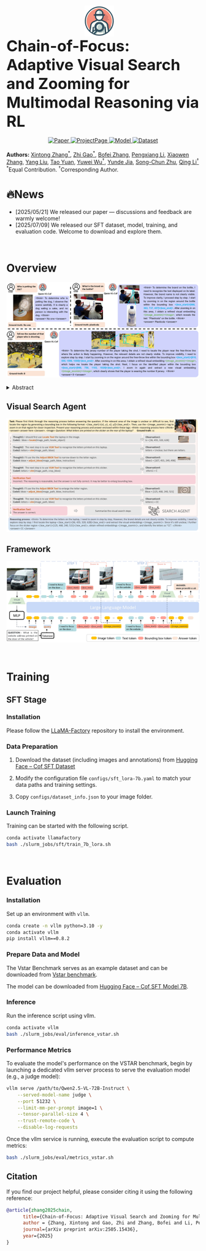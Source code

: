 <div align="center">
  <div style="display: flex; align-items: center; justify-content: center; flex-wrap: wrap; text-align: left;">
    <img src="assets/icon.png" alt="logo" height="80" style="margin-right: 20px;">
    <h1 style="font-size: 40px; font-weight: bold; margin: 0;">
      Chain-of-Focus: Adaptive Visual Search and Zooming for Multimodal Reasoning via RL
    </h1>
  </div>


  <br>


  <a href="https://arxiv.org/abs/2505.15436v1">
    <img src="https://img.shields.io/badge/ArXiv-CoF-brown?logo=arxiv" alt="Paper">
  </a>
  <a href="https://cof-reasoning.github.io/">
    <img src="https://img.shields.io/badge/-HomePage-black?logo=github" alt="ProjectPage">
  </a>
  <a href="https://huggingface.co/xintongzhang/CoF-sft-model-7b">
    <img src="https://img.shields.io/badge/🤗 huggingface-Model-yellow" alt="Model">
  </a>
  <a href="https://huggingface.co/datasets/xintongzhang/CoF-SFT-Data-5.4k">
    <img src="https://img.shields.io/badge/🤗 huggingface-Dataset-purple" alt="Dataset">
  </a>
</div>


<br>
<span>
<b>Authors:</b> 
<a class="name" target="_blank" href="https://github.com/xtong-zhang">Xintong Zhang<sup>*</sup></a>, 
<a class="name" target="_blank" href="https://zhigao2017.github.io/">Zhi Gao<sup>*</sup></a>, 
<a class="name" target="_blank" href="https://bofei5675.github.io/">Bofei Zhang</a>, 
<a class="name" target="_blank" href="https://pengxiang-li.github.io/">Pengxiang Li</a>, 
<a class="name" target="_blank" href="https://adatwi.github.io/">Xiaowen Zhang</a>, 
<a class="name" target="_blank" href="https://adatwi.github.io/">Yang Liu</a>, 
<a class="name" target="_blank" href="https://adatwi.github.io/">Tao Yuan</a>, 
<a class="name" target="_blank" href="https://wu-yuwei-bit.github.io/">Yuwei Wu<sup>†</sup></a>, 
<a class="name" target="_blank" href="https://scholar.google.com/citations?user=Sl6TV7gAAAAJ&hl=en">Yunde Jia</a>, 
<a class="name" target="_blank" href="https://www.zhusongchun.net/">Song-Chun Zhu</a>, 
<a class="name" target="_blank" href="https://liqing.io/">Qing Li<sup>†</sup></a>
<br>
<sup>*</sup>Equal Contribution. 
<sup>†</sup>Corresponding Author.
</span>


# 🔥News
- [2025/05/21] We released our paper — discussions and feedback are warmly welcome!
- [2025/07/09] We released our SFT dataset, model, training, and evaluation code. Welcome to download and explore them.

<br>

# Overview

![overview](./assets/teaser.jpg)

<details><summary>Abstract</summary> 
Vision language models (VLMs) have achieved impressive performance across a variety of computer vision tasks. However, the multimodal reasoning capability has not been fully explored in existing models. In this paper, we propose a Chain-of-Focus (CoF) method that allows VLMs to perform adaptive focusing and zooming in on key image regions based on obtained visual cues and the given questions, achieving efficient multimodal reasoning. To enable this CoF capability, we present a two-stage training pipeline, including supervised fine-tuning (SFT) and reinforcement learning (RL). In the SFT stage, we construct the MM-CoF dataset, comprising 3K samples derived from a visual agent designed to adaptively identify key regions to solve visual tasks with different image resolutions and questions. We use MM-CoF to fine-tune the Qwen2.5-VL model for cold start. In the RL stage, we leverage the outcome accuracies and formats as rewards to update the Qwen2.5-VL model, enabling further refining the search and reasoning strategy of models without human priors. Our model achieves significant improvements on multiple benchmarks. On the V* benchmark that requires strong visual reasoning capability, our model outperforms existing VLMs by 5% among 8 image resolutions ranging from 224 to 4K, demonstrating the effectiveness of the proposed CoF method and facilitating the more efficient deployment of VLMs in practical applications.
</details>

## Visual Search Agent
![visual_search_agent](./assets/visual_agent.jpg)

## Framework
![framework](./assets/model_inference.jpg)

<br>

# Training

## SFT Stage

### Installation

Please follow the [LLaMA-Factory](https://github.com/hiyouga/LLaMA-Factory) repository to install the environment.

### Data Preparation

1. Download the dataset (including images and annotations) from [Hugging Face – Cof SFT Dataset](https://huggingface.co/datasets/xintongzhang/CoF-SFT-Data-5.4k)

2. Modify the configuration file `configs/sft_lora-7b.yaml` to match your data paths and training settings.
3. Copy `configs/dataset_info.json` to your image folder.

### Launch Training

Training can be started with the following script.

```bash
conda activate llamafactory
bash ./slurm_jobs/sft/train_7b_lora.sh
```

<br>

# Evaluation

### Installation

Set up an environment with `vllm`.

```bash
conda create -n vllm python=3.10 -y
conda activate vllm
pip install vllm==0.8.2
```

### Prepare Data and Model

The Vstar Benchmark serves as an example dataset and can be downloaded from [Vstar benchmark](https://huggingface.co/datasets/craigwu/vstar_bench).

The model can be downloaded from [Hugging Face – Cof SFT Model 7B](https://huggingface.co/xintongzhang/CoF-sft-model-7b).

### Inference

Run the inference script using vllm.

```bash
conda activate vllm
bash ./slurm_jobs/eval/inference_vstar.sh
```


### Performance Metrics

To evaluate the model's performance on the VSTAR benchmark, begin by launching a dedicated vllm server process to serve the evaluation model (e.g., a judge model):

```bash
vllm serve /path/to/Qwen2.5-VL-72B-Instruct \
    --served-model-name judge \
    --port 51232 \
    --limit-mm-per-prompt image=1 \
    --tensor-parallel-size 4 \
    --trust-remote-code \
    --disable-log-requests
```

Once the vllm service is running, execute the evaluation script to compute metrics:

```bash
bash ./slurm_jobs/eval/metrics_vstar.sh
```





## Citation
If you find our project helpful, please consider citing it using the following reference:
```bibtex
@article{zhang2025chain,
      title={Chain-of-Focus: Adaptive Visual Search and Zooming for Multimodal Reasoning via RL},
      author = {Zhang, Xintong and Gao, Zhi and Zhang, Bofei and Li, Pengxiang and Zhang, Xiaowen and Liu, Yang and Yuan, Tao and Wu, Yuwei and Jia, Yunde and Zhu, Song-Chun and Qing Li},
      journal={arXiv preprint arXiv:2505.15436},
      year={2025}
}
```
